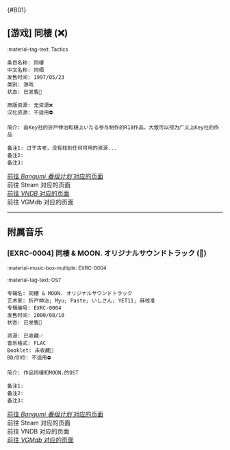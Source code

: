 [//]: # (Metadata End)

[](){#B01}

[//]: # (TXT End)

## \[游戏] 同棲 (❌)

<small>:material-tag-text: Tactics</small>

```
条目名称: 同棲
中文名称: 同栖
发售时间: 1997/05/23
类别: 游戏
状态: 已发售🎉

原版资源: 无资源❌
汉化资源: 不适用⛔

简介: 由Key社的折戸伸治和樋上いたる参与制作的R18作品，大致可以视为广义上Key社的作品

备注1: 过于古老，没有找到任何可用的资源...
备注2: 
备注3: 
```

<div class="result">
    <div class="grid">
        <a href="https://bgm.tv/subject/302628" class="card" target=”_blank”>
            前往 <i class="bangumi">Bangumi 番组计划</i> 对应的页面
        </a>
        <div class="card disable">
            前往 Steam 对应的页面
        </div>
        <a href="https://vndb.org/v246" class="card" target=”_blank”>
            前往 <i class="vndb">VNDB</i> 对应的页面
        </a>
        <div class="card disable">
            前往 VGMdb 对应的页面
        </div>
    </div>
</div>

---

## 附属音乐

### \[EXRC-0004] 同棲 & MOON. オリジナルサウンドトラック (🔘)

<small>:material-music-box-multiple: EXRC-0004</small>

<small>:material-tag-text: OST</small>

```
专辑名: 同棲 & MOON. オリジナルサウンドトラック
艺术家: 折戸伸治; Myu; Paste; いしさん; YET11; 麻枝准
专辑编号: EXRC-0004
发售时间: 2000/08/10
状态: 已发售🎉

资源: 已收藏✅
音乐格式: FLAC
Booklet: 未收藏🔘
BD/DVD: 不适用⛔

简介: 作品同棲和MOON.的OST

备注1: 
备注2: 
备注3: 
```

<div class="result">
    <div class="grid">
        <a href="https://bgm.tv/subject/282655" class="card" target=”_blank”>
            前往 <i class="bangumi">Bangumi 番组计划</i> 对应的页面
        </a>
        <div class="card disable">
            前往 Steam 对应的页面
        </div>
        <div class="card disable">
            前往 VNDB 对应的页面
        </div>
        <a href="https://vgmdb.net/album/4969" class="card" target=”_blank”>
            前往 <i class="vgmdb">VGMdb</i> 对应的页面
        </a>
    </div>
</div>

